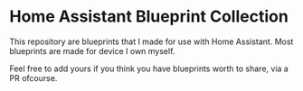 # Home Assistant Blueprint Collection
This repository are blueprints that I made for use with Home Assistant.
Most blueprints are made for device I own myself.

Feel free to add yours if you think you have blueprints worth to share, via a PR ofcourse.
